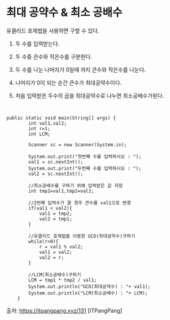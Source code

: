 # 최대 공약수 & 최소 공배수

유클리드 호제법을 사용하면 구할 수 있다.

1. 두 수를 입력받는다.

2. 두 수중 큰수와 작은수를 구분한다.

3. 두 수를 나눈 나머지가 0일때 까지 큰수와 작은수를 나눈다.

4. 나머지가 0이 되는 순간 큰수가 최대공약수이다.

5. 처음 입력받은 두수의 곱을 최대공약수로 나누면 최소공배수가된다.

<pre><code>

public static void main(String[] args) {
        int val1,val2;
        int r=1;
        int LCM;
        
        Scanner sc = new Scanner(System.in);
        
        System.out.print("첫번째 수를 입력하시오 : ");
        val1 = sc.nextInt();
        System.out.print("두번째 수를 입력하시오 : ");
        val2 = sc.nextInt();
        
        //최소공배수를 구하기 위해 입력받은 값 저장
        int tmp1=val1,tmp2=val2;

        //2번째 입력수가 클 경우 큰수를 val1으로 변경
        if(val1 < val2){ 
            val1 = tmp2;
            val2 = tmp1;
        }
 
        //유클리드 호제법을 이용한 GCD(최대공약수)구하기
        while(r>0){
            r = val1 % val2;
            val1 = val2;
            val2 = r;
        }

        //LCM(최소공배수)구하기
        LCM = tmp1 * tmp2 / val1;
        System.out.println("GCD(최대공약수) : "+ val1);
        System.out.println("LCM(최소공배수) : "+ LCM);
    } 
</code></pre>



출처: https://itpangpang.xyz/131 [ITPangPang]